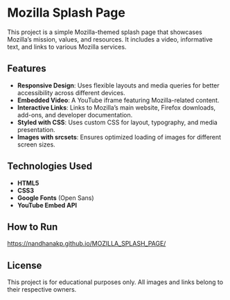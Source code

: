 # Mozilla Splash Page

This project is a simple Mozilla-themed splash page that showcases Mozilla’s mission, values, and resources. It includes a video, informative text, and links to various Mozilla services.

## Features

- **Responsive Design**: Uses flexible layouts and media queries for better accessibility across different devices.
- **Embedded Video**: A YouTube iframe featuring Mozilla-related content.
- **Interactive Links**: Links to Mozilla’s main website, Firefox downloads, add-ons, and developer documentation.
- **Styled with CSS**: Uses custom CSS for layout, typography, and media presentation.
- **Images with srcsets**: Ensures optimized loading of images for different screen sizes.

## Technologies Used

- **HTML5**
- **CSS3**
- **Google Fonts** (Open Sans)
- **YouTube Embed API**

## How to Run
https://nandhanakp.github.io/MOZILLA_SPLASH_PAGE/
## License

This project is for educational purposes only. All images and links belong to their respective owners.
